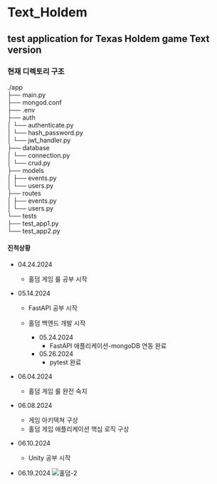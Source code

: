 # Text_Holdem


## test application for Texas Holdem game Text version

### 현재 디렉토리 구조

./app  
├── main.py  
├── mongod.conf  
├── .env  
├── auth  
│   └── authenticate.py  
│   └── hash_password.py  
│   └── jwt_handler.py  
├── database  
│   └── connection.py  
│   └── crud.py  
├── models  
│   ├── events.py  
│   └── users.py  
├── routes  
│   ├── events.py  
│   └── users.py  
└── tests  
    ├── test_app1.py  
    └── test_app2.py  
  
#### 진척상황  
- 04.24.2024  
  - 홀덤 게임 룰 공부 시작  
    
- 05.14.2024  
  - FastAPI 공부 시작
  - 홀덤 백엔드 개발 시작  
  
    - 05.24.2024  
      - FastAPI 애플리케이션-mongoDB 연동 완료  
    - 05.26.2024  
      - pytest 완료  
          
- 06.04.2024
  - 홀덤 게임 룰 완전 숙지
  
- 06.08.2024
  - 게임 아키텍쳐 구상 
  - 홀덤 게임 애플리케이션 핵심 로직 구상 
  
- 06.10.2024
  - Unity 공부 시작
    
- 06.19.2024
![홀덤-2](https://github.com/philosucker/Text_Holdem/assets/65852355/f6e62c2d-26bc-4b8f-b940-0d1dc0f67742)
